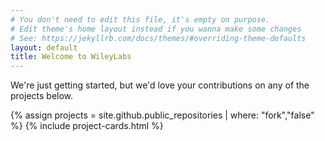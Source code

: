 ```yaml
---
# You don't need to edit this file, it's empty on purpose.
# Edit theme's home layout instead if you wanna make some changes
# See: https://jekyllrb.com/docs/themes/#overriding-theme-defaults
layout: default
title: Welcome to WileyLabs
---
```


We're just getting started, but we'd love your contributions on any of the
projects below.

{% assign projects = site.github.public_repositories | where: "fork","false" %}
{% include project-cards.html %}
